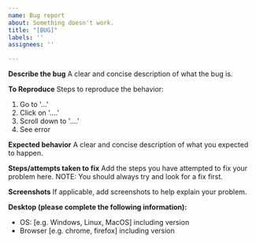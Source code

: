 ```yaml
---
name: Bug report
about: Something doesn't work.
title: "[BUG]"
labels: ''
assignees: ''

---
```


**Describe the bug**
A clear and concise description of what the bug is.


**To Reproduce**
Steps to reproduce the behavior:
1. Go to '...'
2. Click on '....'
3. Scroll down to '....'
4. See error

**Expected behavior**
A clear and concise description of what you expected to happen.

**Steps/attempts taken to fix**
Add the steps you have attempted to fix your problem here.
NOTE: You should always try and look for a fix first.

**Screenshots**
If applicable, add screenshots to help explain your problem.

**Desktop (please complete the following information):**
 - OS: [e.g. Windows, Linux, MacOS] including version
 - Browser [e.g. chrome, firefox] including version
